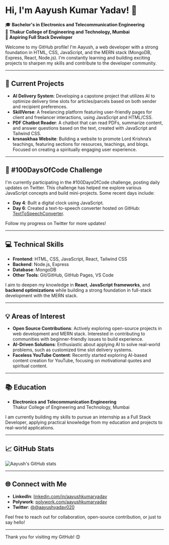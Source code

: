 # Hi, I'm Aayush Kumar Yadav! 👋

🎓 **Bachelor's in Electronics and Telecommunication Engineering**  
📍 **Thakur College of Engineering and Technology, Mumbai**  
💼 **Aspiring Full Stack Developer**

Welcome to my GitHub profile! I'm Aayush, a web developer with a strong foundation in HTML, CSS, JavaScript, and the MERN stack (MongoDB, Express, React, Node.js). I'm constantly learning and building exciting projects to sharpen my skills and contribute to the developer community.

---

## 🔭 Current Projects
- **AI Delivery System**: Developing a capstone project that utilizes AI to optimize delivery time slots for articles/parcels based on both sender and recipient preferences.
- **SkillVerse**: A freelancing platform featuring user-friendly pages for client and freelancer interactions, using JavaScript and HTML/CSS.
- **PDF Chatbot Reader**: A chatbot that can read PDFs, summarize content, and answer questions based on the text, created with JavaScript and Tailwind CSS.
- **krsnaskhaa Website**: Building a website to promote Lord Krishna’s teachings, featuring sections for resources, teachings, and blogs. Focused on creating a spiritually engaging user experience.

---

## 🌱 #100DaysOfCode Challenge
I'm currently participating in the #100DaysOfCode challenge, posting daily updates on Twitter. This challenge has helped me explore various JavaScript concepts and build mini-projects. Some recent days include:
- **Day 4**: Built a digital clock using JavaScript.
- **Day 6**: Created a text-to-speech converter hosted on GitHub: [TextToSpeechConverter](https://aayushkrishnaut.github.io/TextToSpeechConverter/).

Follow my progress on Twitter for more updates!

---

## 💻 Technical Skills
- **Frontend**: HTML, CSS, JavaScript, React, Tailwind CSS
- **Backend**: Node.js, Express
- **Database**: MongoDB
- **Other Tools**: Git/GitHub, GitHub Pages, VS Code

I aim to deepen my knowledge in **React**, **JavaScript frameworks**, and **backend optimizations** while building a strong foundation in full-stack development with the MERN stack.

---

## 💡 Areas of Interest
- **Open Source Contributions**: Actively exploring open-source projects in web development and MERN stack. Interested in contributing to communities with beginner-friendly issues to build experience.
- **AI-Driven Solutions**: Enthusiastic about applying AI to solve real-world problems, such as customized time slot delivery systems.
- **Faceless YouTube Content**: Recently started exploring AI-based content creation for YouTube, focusing on motivational quotes and spiritual content.

---

## 📚 Education
- **Electronics and Telecommunication Engineering**  
  Thakur College of Engineering and Technology, Mumbai

I am currently building my skills to pursue an internship as a Full Stack Developer, applying practical knowledge from my education and projects to real-world applications.

---

## 📈 GitHub Stats
![Aayush's GitHub stats](https://github-readme-stats.vercel.app/api?username=aayushkrishnaut&show_icons=true&theme=radical)

---

## 🌐 Connect with Me
- **LinkedIn**: [linkedin.com/in/aayushkumaryadav](https://www.linkedin.com/in/aayushkumaryadav/)
- **Polywork**: [polywork.com/aayushkumaryadav](https://www.polywork.com/aayushkumaryadav)
- **Twitter**: [@@aayushyadav020](https://twitter.com/@aayushyadav020)

Feel free to reach out for collaboration, open-source contribution, or just to say hello!

---

Thank you for visiting my GitHub! 😊

